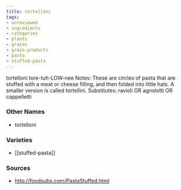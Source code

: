```yaml
---
title: tortelloni
tags:
- unreviewed
- ingredients
- categories
- plants
- grains
- grain-products
- pasta
- stuffed-pasta
---
```

tortelloni tore-tuh-LOW-nee Notes: These are circles of pasta that are stuffed with a meat or cheese filling, and then folded into little hats. A smaller version is called tortellini. Substitutes: ravioli OR agnolotti OR cappelletti

### Other Names

* tortelloni

### Varieties

* [[stuffed-pasta]]

### Sources
* http://foodsubs.com/PastaStuffed.html
